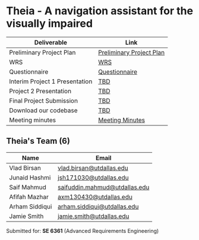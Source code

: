 # Theia - A navigation assistant for the visually impaired

| Deliverable                    | Link     |
|--------------------------------|----------|
| Preliminary Project Plan       | [Preliminary Project Plan](https://docs.google.com/document/d/1SubQX0KlnfcZbx6HlVOSJUnOCkbfEqPWyCepi641Q8Y/edit?usp=sharing) |
| WRS                            | [WRS](https://docs.google.com/document/d/1_SvsR7SZpzK7uP2rQTP0UaBCqiH_-nrheVz0AFow0-I/edit?usp=sharing) |
| Questionnaire                  | [Questionnaire](https://docs.google.com/document/d/1iEqlytCIsDJGcjgmTj1x4-YFoYm7hgmuxAhIgjvlpyU/edit?usp=sharing) |
| Interim Project 1 Presentation | [TBD](#) |
| Project 2 Presentation         | [TBD](#) |
| Final Project Submission       | [TBD](#) |
| Download our codebase          | [TBD](#) |
| Meeting minutes                | [Meeting Minutes](https://docs.google.com/document/d/1EePnPKVRw0j4Sw_HVdntGlQfXQtQcxspnk1i3y6dQXc/edit?usp=sharing) |

## Theia's Team (6)

| Name           | Email                                                                 |
|----------------|-----------------------------------------------------------------------|
| Vlad Birsan    | [vlad.birsan@utdallas.edu](mailto:vlad.birsan@utdallas.edu)           |
| Junaid Hashmi  | [jsh171030@utdallas.edu](mailto:jsh171030@utdallas.edu)               |
| Saif Mahmud    | [saifuddin.mahmud@utdallas.edu](mailto:saifuddin.mahmud@utdallas.edu) |
| Afifah Mazhar  | [axm130430@utdallas.edu](mailto:axm130430@utdallas.edu)               |
| Arham Siddiqui | [arham.siddiqui@utdallas.edu](mailto:arham.siddiqui@utdallas.edu)     |
| Jamie Smith    | [jamie.smith@utdallas.edu](mailto:jamie.smith@utdallas.edu)           |

Submitted for: **SE 6361** (Advanced Requirements Engineering)
